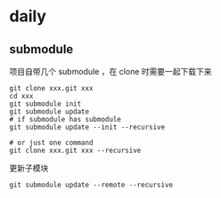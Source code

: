 # daily

## submodule

项目自带几个 submodule ，在 clone 时需要一起下载下来

```shell
git clone xxx.git xxx
cd xxx
git submodule init
git submodule update
# if submodule has submodule
git submodule update --init --recursive

# or just one command
git clone xxx.git xxx --recursive
```

更新子模块

```shell
git submodule update --remote --recursive
```
